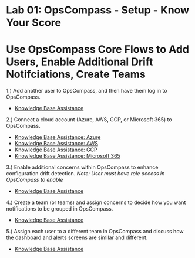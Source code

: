 # Lab 01: OpsCompass - Setup - Know Your Score
# Use OpsCompass Core Flows to Add Users, Enable Additional Drift Notifciations, Create Teams 

1.) Add another user to OpsCompass, and then have them log in to OpsCompass.

  - [Knowledge Base Assistance](https://kb.opscompass.com/knowledge/invite-user) 
  

2.) Connect a cloud account (Azure, AWS, GCP, or Microsoft 365) to OpsCompass. 

- [Knowledge Base Assistance: Azure](https://kb.opscompass.com/knowledge/connect-an-azure-account)
- [Knowledge Base Assistance: AWS](https://kb.opscompass.com/knowledge/connect-an-aws-account)
- [Knowledge Base Assistance: GCP]()
- [Knowledge Base Assistance: Microsoft 365](https://kb.opscompass.com/knowledge/advanced-o365-scanning)

3.) Enable additional concerns within OpsCompass to enhance configuration drift detection. 
*Note: User must have role access in OpsCompass to enable*

- [Knowledge Base Assistance](https://kb.opscompass.com/knowledge/enable-concerns)


4.) Create a team (or teams) and assign concerns to decide how you want notifications to be grouped in OpsCompass. 

- [Knowledge Base Assistance](https://kb.opscompass.com/knowledge/create-team)


5.) Assign each user to a different team in OpsCompass and discuss how the dashboard and alerts screens are similar and different.

  - [Knowledge Base Assistance](https://kb.opscompass.com/knowledge/user-to-team)



